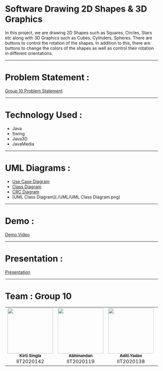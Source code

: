 # Software Drawing 2D Shapes & 3D Graphics

In this project, we are drawing 2D Shapes such as Squares, Circles, Stars etc along with 3D Graphics such as Cubes, Cylinders, Spheres. There are buttons to control the rotation of the shapes. In addition to this, there are buttons to change the colors of the shapes as well as control their rotation in different orientations. 

-----------------------------------------------------------------------------------------------

# Problem Statement :

[Group 10 Problem Statement](./OOMMiniProject10-Software-Drawing-2D-Shapes-&-3D-Graphics.pdf)

-----------------------------------------------------------------------------------------------

# Technology Used :

* Java
* Swing
* Java3D
* JavaMedia 

------------------------------------------------------------------------------------------------

# UML Diagrams :

- [Use Case Diagram](./UML/Use-Case-Diagram.pdf)
- [Class Diagram](./UML/Class-Diagram.pdf)
- [CRC Diagram](./UML/CRC-Diagram.pdf)
- [UML Class Diagram](./UML/UML Class Diagram.png)

------------------------------------------------------------------------------------------------

# Demo :

[Demo Video](https://youtu.be/1p79CuCTS9Q)

------------------------------------------------------------------------------------------------

# Presentation :

[Presentation](https://docs.google.com/presentation/d/15t8Ne1xePO6uqswqVLjcfJFVvWoMgiqJx37-vu0zHBI)

------------------------------------------------------------------------------------------------

# Team : Group 10

<table>
  <tr>
    <td align="center"><a href="https://github.com/codesanta142"><img src="https://avatars.githubusercontent.com/u/76592673?v=4" width="150px;" alt=""/><br /><sub><b>Kirti Singla</b></sub></a><br />IIT2020142</td>
    <td align="center"><a href="https://github.com/Abhi-1301"><img src="https://avatars.githubusercontent.com/u/90414121?v=4" width="150px;" alt=""/><br /><sub><b>Abhinandan</b></sub></a><br />IIT2020119</td>
    <td align="center"><a href="https://github.com/adtoria"><img src="https://avatars.githubusercontent.com/u/87179624?v=4" width="150px;" alt=""/><br /><sub><b>Aditi Yadav</b></sub></a><br />IIT2020138</td>
    <td align="center"><a href="https://github.com/skh1203"><img src="https://avatars.githubusercontent.com/u/76679739?v=4" width="150px;" alt=""/><br /><sub><b>Shivam Harjani</b></sub></a><br />IIT2020121</td>
 
 </tr>
</table>
